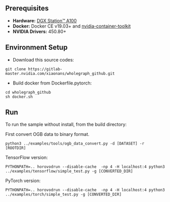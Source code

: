 ## Prerequisites

- **Hardware:** [DGX Station™ A100](https://www.nvidia.com/en-us/data-center/dgx-station-a100/)
- **Docker:** Docker CE v19.03+ and [nvidia-container-toolkit](https://github.com/NVIDIA/nvidia-docker#quickstart)
- **NVIDIA Drivers:** 450.80+

## Environment Setup

- Download this source codes:
```
git clone https://gitlab-master.nvidia.com/xiaonans/wholegraph_github.git
```

- Build docker from Dockerfile.pytorch:
```
cd wholegraph_github
sh docker.sh
```



## Run

To run the sample without install, from the build directory:

First convert OGB data to binary format.
```
python3 ../examples/tools/ogb_data_convert.py -d [DATASET] -r [ROOTDIR]
```

TensorFlow version:
```
PYTHONPATH=.. horovodrun --disable-cache  -np 4 -H localhost:4 python3 ../examples/tensorflow/simple_test.py -g [CONVERTED_DIR]
```
PyTorch version:
```
PYTHONPATH=.. horovodrun --disable-cache  -np 4 -H localhost:4 python3 ../examples/torch/simple_test.py -g [CONVERTED_DIR]
```
